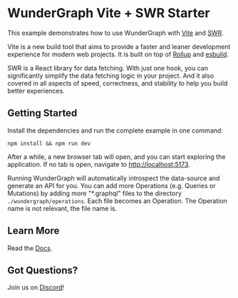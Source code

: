 # WunderGraph Vite + SWR Starter

This example demonstrates how to use WunderGraph with [Vite](https://vitejs.dev/) and [SWR](https://swr.vercel.app).

Vite is a new build tool that aims to provide a faster and leaner development experience for modern web projects. It is built on top of [Rollup](https://rollupjs.org/guide/en/) and [esbuild](https://esbuild.github.io/).

SWR is a React library for data fetching. With just one hook, you can significantly simplify the data fetching logic in your project. And it also covered in all aspects of speed, correctness, and stability to help you build better experiences.

## Getting Started

Install the dependencies and run the complete example in one command:

```shell
npm install && npm run dev
```

After a while, a new browser tab will open,
and you can start exploring the application.
If no tab is open, navigate to [http://localhost:5173](http://localhost:5173).

Running WunderGraph will automatically introspect the data-source and generate an API for you.
You can add more Operations (e.g. Queries or Mutations) by adding more "\*.graphql" files to the directory `./wundergraph/operations`.
Each file becomes an Operation. The Operation name is not relevant, the file name is.

## Learn More

Read the [Docs](https://wundergraph.com/docs).

## Got Questions?

Join us on [Discord](https://wundergraph.com/discord)!
